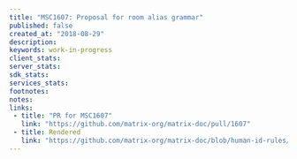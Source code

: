 ```yaml
---
title: "MSC1607: Proposal for room alias grammar"
published: false
created_at: "2018-08-29"
description:
keywords: work-in-progress
client_stats:
server_stats:
sdk_stats:
services_stats:
footnotes:
notes:
links:
 - title: "PR for MSC1607"
   link: "https://github.com/matrix-org/matrix-doc/pull/1607"
 - title: Rendered
   link: "https://github.com/matrix-org/matrix-doc/blob/human-id-rules/drafts/human-id-rules.rst"
---
```

